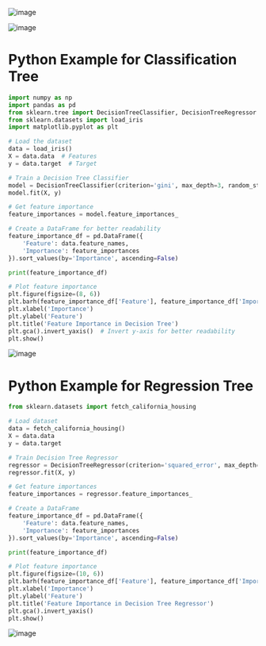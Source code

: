 ![image](https://github.com/user-attachments/assets/d767fb33-d0c7-4e10-b52c-a5ddf96f2bd3)

![image](https://github.com/user-attachments/assets/c7666f75-2b5e-430a-8060-c179d20a6798)

# Python Example for Classification Tree

```python
import numpy as np
import pandas as pd
from sklearn.tree import DecisionTreeClassifier, DecisionTreeRegressor
from sklearn.datasets import load_iris
import matplotlib.pyplot as plt

# Load the dataset
data = load_iris()
X = data.data  # Features
y = data.target  # Target

# Train a Decision Tree Classifier
model = DecisionTreeClassifier(criterion='gini', max_depth=3, random_state=42)
model.fit(X, y)

# Get feature importance
feature_importances = model.feature_importances_

# Create a DataFrame for better readability
feature_importance_df = pd.DataFrame({
    'Feature': data.feature_names,
    'Importance': feature_importances
}).sort_values(by='Importance', ascending=False)

print(feature_importance_df)

# Plot feature importance
plt.figure(figsize=(8, 6))
plt.barh(feature_importance_df['Feature'], feature_importance_df['Importance'])
plt.xlabel('Importance')
plt.ylabel('Feature')
plt.title('Feature Importance in Decision Tree')
plt.gca().invert_yaxis()  # Invert y-axis for better readability
plt.show()
```

![image](https://github.com/user-attachments/assets/c39dc524-ccac-4bd2-a343-7e1a0b433d69)

# Python Example for Regression Tree

```python
from sklearn.datasets import fetch_california_housing

# Load dataset
data = fetch_california_housing()
X = data.data
y = data.target

# Train Decision Tree Regressor
regressor = DecisionTreeRegressor(criterion='squared_error', max_depth=5, random_state=42)
regressor.fit(X, y)

# Get feature importances
feature_importances = regressor.feature_importances_

# Create a DataFrame
feature_importance_df = pd.DataFrame({
    'Feature': data.feature_names,
    'Importance': feature_importances
}).sort_values(by='Importance', ascending=False)

print(feature_importance_df)

# Plot feature importance
plt.figure(figsize=(10, 6))
plt.barh(feature_importance_df['Feature'], feature_importance_df['Importance'])
plt.xlabel('Importance')
plt.ylabel('Feature')
plt.title('Feature Importance in Decision Tree Regressor')
plt.gca().invert_yaxis()
plt.show()

```
![image](https://github.com/user-attachments/assets/c0273f93-88ff-4594-a1ca-55722e2076cb)





